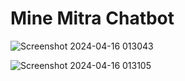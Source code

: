 # Mine Mitra Chatbot 

![Screenshot 2024-04-16 013043](https://github.com/anvita-kumar30/Mine-Mitra-Chatbot/assets/109106936/d12bcf19-4df0-4684-8b38-f8329c190fb6)

![Screenshot 2024-04-16 013105](https://github.com/anvita-kumar30/Mine-Mitra-Chatbot/assets/109106936/45804a67-da0b-4ae7-ae93-dc38d6e109ba)
